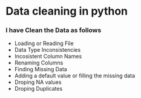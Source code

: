 # Data cleaning in python
### I have Clean the Data as follows
   + Loading or Reading File
   + Data Type Inconsistencies
   + Incosistent Column Names
   + Renaming Columns
   + Finding Missing Data
   + Adding a default value or filling the missing data
   + Droping NA values
   + Droping Duplicates

